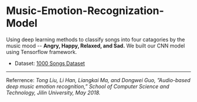 # Music-Emotion-Recognization-Model
Using deep learning methods to classify songs into four catagories by the music mood -- **Angry, Happy, Relaxed, and Sad.**  We built our CNN model using Tensorflow framework.
* Dataset: [1000 Songs Dataset](https://cvml.unige.ch/databases/emoMusic/)

---
Referrence: *Tong Liu, Li Han, Liangkai Ma, and Dongwei Guo, ”Audio-based deep music emotion recognition,” School of Computer Science and Technology, Jilin University, May 2018.*

